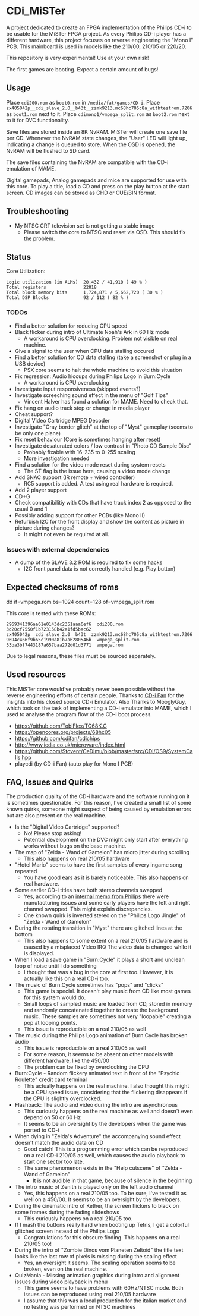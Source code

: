 # CDi_MiSTer

A project dedicated to create an FPGA implementation of the Philips CD-i to be usable for the MiSTer FPGA project.
As every Philips CD-i player has a different hardware, this project focuses on reverse engineering the "Mono I" PCB.
This mainboard is used in models like the 210/00, 210/05 or 220/20.

This repository is very experimental! Use at your own risk!

The first games are booting. Expect a certain amount of bugs!

## Usage

Place `cdi200.rom` as `boot0.rom` in `/media/fat/games/CD-i`.
Place `zx405042p__cdi_slave_2.0__b43t__zzmk9213.mc68hc705c8a_withtestrom.7206` as `boot1.rom` next to it.
Place `cdimono1/vmpega_split.rom` as `boot2.rom` next to it for DVC functionality.

Save files are stored inside an 8K NvRAM. MiSTer will create one save file per CD.
Whenever the NvRAM state changes, the "User" LED will light up, indicating
a change is queued to store. When the OSD is opened, the NvRAM will be flushed to SD card.

The save files containing the NvRAM are compatible with the CD-i emulation of MAME.

Digital gamepads, Analog gamepads and mice are supported for use with this core.
To play a title, load a CD and press on the play button at the start screen.
CD images can be stored as CHD or CUE/BIN format.

## Troubleshooting

* My NTSC CRT television set is not getting a stable image
  *  Please switch the core to NTSC and reset via OSD. This should fix the problem.

## Status

Core Utilization:

    Logic utilization (in ALMs)  20,432 / 41,910 ( 49 % )
    Total registers              22818
    Total block memory bits      1,724,871 / 5,662,720 ( 30 % )
    Total DSP Blocks             92 / 112 ( 82 % )

### TODOs

* Find a better solution for reducing CPU speed
* Black flicker during intro of Ultimate Noah's Ark in 60 Hz mode
    * A workaround is CPU overclocking. Problem not visible on real machine.
* Give a signal to the user when CPU data stalling occured
* Find a better solution for CD data stalling (take a screenshot or plug in a USB device)
    * PSX core seems to halt the whole machine to avoid this situation
* Fix regression: Audio hiccups during Philips Logo in Burn:Cycle
    * A workaround is CPU overclocking
* Investigate input responsiveness (skipped events?)
* Investigate screeching sound effect in the menu of "Golf Tips"
    * Vincent Halver has found a solution for MAME. Need to check that.
* Fix hang on audio track stop or change in media player
* Cheat support?
* Digital Video Cartridge MPEG Decoder
* Investigate "Gray border glitch" at the top of "Myst" gameplay (seems to be only one plane)
* Fix reset behaviour (Core is sometimes hanging after reset)
* Investigate desaturated colors / low contrast in "Photo CD Sample Disc"
    * Probably fixable with 16-235 to 0-255 scaling
    * More investigation needed
* Find a solution for the video mode reset during system resets
    * The ST flag is the issue here, causing a video mode change
* Add SNAC support (IR remote + wired controller)
    * RC5 support is added. A test using real hardware is required.
* Add 2 player support
* CD+G
* Check compatibilitiy with CDs that have track index 2 as opposed to the usual 0 and 1
* Possibly adding support for other PCBs (like Mono II)
* Refurbish I2C for the front display and show the content as picture in picture during changes?
    * It might not even be required at all.

### Issues with external dependencies

* A dump of the SLAVE 3.2 ROM is required to fix some hacks
    * I2C front panel data is not correctly handled (e.g. Play button)

## Expected checksums of roms

dd if=vmpega.rom bs=1024 count=128 of=vmpega_split.rom


This core is tested with these ROMs:

    2969341396aa61e0143dc2351aaa6ef6  cdi200.rom
    3d20cf7550f1b723158b42a1fd5bac62  zx405042p__cdi_slave_2.0__b43t__zzmk9213.mc68hc705c8a_withtestrom.7206
    9694c466f9b65c1990a81b7a6280546b  vmpega_split.rom
    53ba3bf7443187a657baa272d01d3771  vmpega.rom

Due to legal reasons, these files must be sourced separately.

## Used resources

This MiSTer core would've probably never been possible without the reverse engineering efforts of certain people.
Thanks to [CD-i Fan](https://www.cdiemu.org/) for the insights into his closed source CD-i Emulator.
Also Thanks to MooglyGuy, which took on the task of implementing a CD-i emulator into MAME, which I used to analyse
the program flow of the CD-i boot process.

* https://github.com/TobiFlex/TG68K.C
* https://opencores.org/projects/68hc05
* https://github.com/cdifan/cdichips
* http://www.icdia.co.uk/microware/index.html
* https://github.com/Stovent/CeDImu/blob/master/src/CDI/OS9/SystemCalls.hpp
* playcdi (by CD-i Fan) (auto play for Mono I PCB)

## FAQ, Issues and Quirks

The production quality of the CD-i hardware and the software running on it is sometimes questionable.
For this reason, I've created a small list of some known quirks, someone might suspect of being caused
by emulation errors but are also present on the real machine.

* Is the "Digital Video Cartridge" supported?
    * No! Please stop asking!
    * Potential development on the DVC might only start after everything works without bugs on the base machine.
* The map of "Zelda - Wand of Gamelon" has micro jitter during scrolling
    * This also happens on real 210/05 hardware
* "Hotel Mario" seems to have the first samples of every ingame song repeated
    * You have good ears as it is barely noticeable. This also happens on real hardware.
* Some earlier CD-i titles have both stereo channels swapped
    * Yes, according to an [internal memo from Philips](http://icdia.co.uk/docs/mono2status.zip) there
      were manufacturing issues and some early players have the left and right channel swapped.
      This might explain discrepancies.
    * One known quirk is inverted stereo on the "Philips Logo Jingle" of "Zelda - Wand of Gamelon"
* During the rotating transition in "Myst" there are glitched lines at the bottom
    * This also happens to some extent on a real 210/05 hardware and is caused by a misplaced Video IRQ
      The video data is changed while it is displayed.
* When I load a save game in "Burn:Cycle" it plays a short and unclean loop of noise until I do something
    * I thought that was a bug in the core at first too. However, it is actually like this on a real CD-i too.
* The music of Burn:Cycle sometimes has "pops" and "clicks"
    * This game is special. It doesn't play music from CD like most games for this system would do.
    * Small loops of sampled music are loaded from CD, stored in memory and randomly concatenated together
      to create the background music. These samples are sometimes not very "loopable" creating a pop at looping points.
    * This issue is reproducible on a real 210/05 as well
* The music during the Philips Logo animation of Burn:Cycle has broken audio
    * This issue is reproducible on a real 210/05 as well
    * For some reason, it seems to be absent on other models with different hardware, like the 450/00
    * The problem can be fixed by overclocking the CPU
* Burn:Cycle - Random flickery animated text in front of the "Psychic Roulette" credit card terminal
    * This actually happens on the real machine. I also thought this might be a CPU speed issue, considering that
      the flickering disappears if the CPU is slightly overclocked.
* Flashback: The audio and video during the intro are asynchronous
    * This curiously happens on the real machine as well and doesn't even depend on 50 or 60 Hz
    * It seems to be an oversight by the developers when the game was ported to CD-i
* When dying in "Zelda's Adventure" the accompanying sound effect doesn't match the audio data on CD
    * Good catch! This is a programming error which can be reproduced on a real CD-i 210/05 as well,
      which causes the audio playback to start one sector too late.
    * The same phenomenon exists in the "Help cutscene" of "Zelda - Wand of Gamelon"
        * It is not audible in that game, because of silence in the beginning
* The intro music of Zenith is played only on the left audio channel
  * Yes, this happens on a real 210/05 too. To be sure, I've tested it as well
    on a 450/00. It seems to be an oversight by the developers.
* During the cinematic intro of Kether, the screen flickers to black on some frames during the fading slideshows
  * This curiously happens on a real 210/05 too.
* If I mash the buttons really hard when booting up Tetris, I get a colorful glitched screen instead of the Philips Logo
  * Congratulations for this obscure finding. This happens on a real 210/05 too!
* During the intro of "Zombie Dinos vom Planeten Zeltoid" the title text looks like the last row of pixels is missing during the scaling effect
  * Yes, an oversight it seems. The scaling operation seems to be broken, even on the real machine.
* QuizMania - Missing animation graphics during intro and alignment issues during video playback in menu
  * This game seems to have problems with 60Hz/NTSC mode. Both issues can be reproduced using real 210/05 hardware
  * I assume that this was a local production for the italian market and no testing was performed on NTSC machines

  
